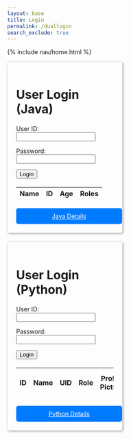 ```yaml
---
layout: base
title: Login
permalink: /duallogin
search_exclude: true
---
```


{% include nav/home.html %}

<style>
.login-container {
    display: flex;
    justify-content: space-between;
    flex-wrap: wrap; /* allows the cards to wrap onto the next line if the screen is too small */
}

.login-card {
    margin-top: 0; /* remove the top margin */
    width: 45%;
    border: 1px solid #ddd;
    border-radius: 5px;
    padding: 20px;
    box-shadow: 2px 2px 5px rgba(0, 0, 0, 0.3);
    margin-bottom: 20px;
    overflow-x: auto; /* Enable horizontal scrolling */
}

.login-card h1 {
    margin-bottom: 20px;
}

.login-card table {
    width: 100%;
    margin-top: 20px;
}

.details-button {
    display: block;
    width: 100%;
    padding: 10px;
    margin-top: 20px;
    background-color: #007bff;
    color: white;
    border: none;
    border-radius: 5px;
    cursor: pointer;
    text-align: center; /* center the text */
}

.details-button:hover {
    background-color: #0056b3;
}
</style>

<div class="login-container">
    <!-- Java Login Form -->
    <div class="login-card">
        <h1 id="javaTitle"> User Login (Java)</h1>
        <form id="javaForm" onsubmit="javaLogin(); return false;">
            <p>
                <label>
                    User ID:
                    <input type="text" name="uid" id="uid" required>
                </label>
            </p>
            <p>
                <label>
                    Password:
                    <input type="password" name="password" id="password" required>
                </label>
            </p>
            <p>
                <button type="submit">Login</button>
            </p>
            <p id="java-message" style="color: red;"></p>
        </form>
        <!-- Data Table Layout -->
        <table id="javaTable">
            <thead>
                <tr>
                    <th>Name</th>
                    <th>ID</th>
                    <th>Age</th>
                    <th>Roles</th>
                </tr>
            </thead>
            <tbody id="javaResult">
                <!-- javascript generated data -->
            </tbody>
        </table>
        <a href="{{ site.baseurl }}/javaUI" id="javaButton" class="details-button">Java Details</a>
    </div>
    <!-- Python Login Form -->
    <div class="login-card">
        <h1 id="pythonTitle">User Login (Python)</h1>
        <form id="pythonForm" onsubmit="pythonLogin(); return false;">
            <p>
                <label>
                    User ID:
                    <input type="text" name="python-uid" id="python-uid" required>
                </label>
            </p>
            <p>
                <label>
                    Password:
                    <input type="password" name="python-password" id="python-password" required>
                </label>
            </p>
            <p>
                <button type="submit">Login</button>
            </p>
            <p id="python-message" style="color: red;"></p>
        </form>
        <table id="pythonTable">
            <thead>
                <tr>
                    <th>ID</th>
                    <th>Name</th>
                    <th>UID</th>
                    <th>Role</th>
                    <th>Profile Picture</th>
                    <th>KASM Server Needed</th>
                    <th>Classes</th>
                </tr>
            </thead>
            <tbody id="pythonResult">
                <!-- javascript generated data -->
            </tbody>
        </table>
        <a href="#" id="pythonButton" class="details-button">Python Details</a>
    </div>
</div>

<script type="module">
    import { login, javaURI, pythonURI, fetchOptions } from '{{ site.baseurl }}/assets/js/api/config.js';

    // Function to handle Java login
    window.javaLogin = function() {
        const options = {
            URL: `${javaURI}/authenticate`,
            callback: javaDatabase,
            message: "java-message",
            method: "POST",
            cache: "no-cache",
            body: {
                email: document.getElementById("uid").value,
                password: document.getElementById("password").value,
            }
        };
        login(options);
    }

    // Function to fetch and display Java data
    function javaDatabase() {
        const URL = `${javaURI}/api/person`;
        const loginForm = document.getElementById('javaForm');
        const dataTable = document.getElementById('javaTable');
        const dataButton = document.getElementById('javaButton');
        const resultContainer = document.getElementById("javaResult");
        resultContainer.innerHTML = '';

        fetch(URL, fetchOptions)
            .then(response => {
                if (!response.ok) {
                    throw new Error(`Spring server response: ${response.status}`);
                }
                return response.json();
            })
            .then(data => {
                loginForm.style.display = 'none';
                dataTable.style.display = 'block';
                dataButton.style.display = 'block';

                const tr = document.createElement("tr");
                const name = document.createElement("td");
                const id = document.createElement("td");
                const age = document.createElement("td");
                const roles = document.createElement("td");
                name.textContent = data.name;
                id.textContent = data.email;
                age.textContent = data.age;
                roles.textContent = data.roles.map(role => role.name).join(', ');
                tr.appendChild(name);
                tr.appendChild(id);
                tr.appendChild(age);
                tr.appendChild(roles);
                resultContainer.appendChild(tr);
            })
            .catch(error => {
                console.error("Java Database Error:", error);
                const errorMsg = `Java Database Error: ${error.message}`;
                const tr = document.createElement("tr");
                const td = document.createElement("td");
                td.textContent = errorMsg;
                tr.appendChild(td);
                resultContainer.appendChild(tr);
            });
    }

    // Function to handle Python login
    window.pythonLogin = function() {
        const options = {
            URL: `${pythonURI}/api/authenticate`,
            callback: pythonDatabase,
            message: "python-message",
            method: "POST",
            cache: "no-cache",
            body: {
                uid: document.getElementById("python-uid").value,
                password: document.getElementById("python-password").value,
            }
        };
        login(options);
    }

    // Function to fetch and display Python data
    function pythonDatabase() {
        const URL = `${pythonURI}/api/id`;
        const loginForm = document.getElementById('pythonForm');
        const dataTable = document.getElementById('pythonTable');
        const dataButton = document.getElementById('pythonButton');
        const resultContainer = document.getElementById("pythonResult");
        resultContainer.innerHTML = '';

        fetch(URL, fetchOptions)
            .then(response => {
                if (!response.ok) {
                    throw new Error(`Flask server response: ${response.status}`);
                }
                return response.json();
            })
            .then(data => {
                loginForm.style.display = 'none';
                dataTable.style.display = 'block';
                dataButton.style.display = 'block';

                const tr = document.createElement("tr");
                const id = document.createElement("td");
                const name = document.createElement("td");
                const uid = document.createElement("td");
                const role = document.createElement("td");
                const profile = document.createElement("td");
                const kasm = document.createElement("td");
                const classes = document.createElement("td");

                id.textContent = data.id;
                name.textContent = data.name;
                uid.textContent = data.uid;
                role.textContent = data.role;
                profile.textContent = data.pfp;
                kasm.textContent = data.kasm_server_needed;

                if (Array.isArray(data.sections)) {
                    classes.innerHTML = data.sections.map(section => `${section.abbreviation} - ${section.name}`).join('<br>');
                } else {
                    classes.textContent = '';
                }

                tr.appendChild(id);
                tr.appendChild(name);
                tr.appendChild(uid);
                tr.appendChild(role);
                tr.appendChild(profile);
                tr.appendChild(kasm);
                tr.appendChild(classes);
                resultContainer.appendChild(tr);
            })
            .catch(error => {
                loginForm.style.display = 'block';
                dataTable.style.display = 'none';
                dataButton.style.display = 'none';
                console.error("Python Database Error:", error);
                const errorMsg = `Python Database Error: ${error.message}`;
                const tr = document.createElement("tr");
                const td = document.createElement("td");
                td.textContent = errorMsg;
                tr.appendChild(td);
                resultContainer.appendChild(tr);
            });
    }

    // Call relevant database functions on page load
    window.onload = function() {
        javaDatabase();
        pythonDatabase();
    };
</script>
